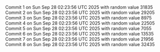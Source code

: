 Commit 1 on Sun Sep 28 02:23:56 UTC 2025 with random value 31835
Commit 2 on Sun Sep 28 02:23:56 UTC 2025 with random value 29205
Commit 3 on Sun Sep 28 02:23:56 UTC 2025 with random value 8975
Commit 4 on Sun Sep 28 02:23:56 UTC 2025 with random value 22505
Commit 5 on Sun Sep 28 02:23:56 UTC 2025 with random value 7055
Commit 6 on Sun Sep 28 02:23:56 UTC 2025 with random value 13535
Commit 7 on Sun Sep 28 02:23:56 UTC 2025 with random value 21956
Commit 8 on Sun Sep 28 02:23:56 UTC 2025 with random value 32435
